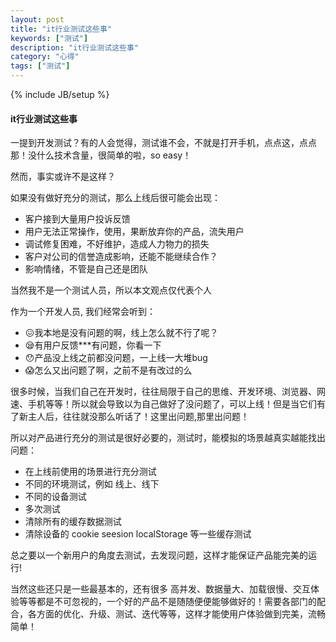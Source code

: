 ```yaml
---
layout: post
title: "it行业测试这些事"
keywords: ["测试"]
description: "it行业测试这些事"
category: "心得"
tags: ["测试"]
---
```


{% include JB/setup %}

#### it行业测试这些事

一提到开发测试？有的人会觉得，测试谁不会，不就是打开手机，点点这，点点那！没什么技术含量，很简单的啦，so easy！

然而，事实或许不是这样？

如果没有做好充分的测试，那么上线后很可能会出现：

- 客户接到大量用户投诉反馈
- 用户无法正常操作，使用，果断放弃你的产品，流失用户
- 调试修复困难，不好维护，造成人力物力的损失
- 客户对公司的信誉造成影响，还能不能继续合作？
- 影响情绪，不管是自己还是团队

当然我不是一个测试人员，所以本文观点仅代表个人

作为一个开发人员, 我们经常会听到：

* 😖我本地是没有问题的啊，线上怎么就不行了呢？
* 😪有用户反馈***有问题，你看一下
* 😯产品没上线之前都没问题，一上线一大堆bug
* 😱怎么又出问题了啊，之前不是有改过的么

很多时候，当我们自己在开发时，往往局限于自己的思维、开发环境、浏览器、网速、手机等等！所以就会导致以为自己做好了没问题了，可以上线！但是当它们有了新主人后，往往就没那么听话了！这里出问题,那里出问题！

所以对产品进行充分的测试是很好必要的，测试时，能模拟的场景越真实越能找出问题：

* 在上线前使用的场景进行充分测试
* 不同的环境测试，例如 线上、线下
* 不同的设备测试
* 多次测试
* 清除所有的缓存数据测试
* 清除设备的 cookie seesion localStorage 等一些缓存测试

总之要以一个新用户的角度去测试，去发现问题，这样才能保证产品能完美的运行!

当然这些还只是一些最基本的，还有很多 高并发、数据量大、加载很慢、交互体验等等都是不可忽视的，一个好的产品不是随随便便能够做好的！需要各部门的配合，各方面的优化、升级、测试、迭代等等，这样才能使用户体验做到完美，流畅简单！

